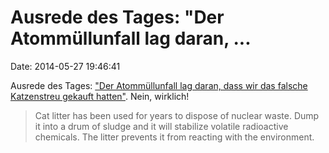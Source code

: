 Ausrede des Tages: \"Der Atommüllunfall lag daran, \...
=======================================================

Date: 2014-05-27 19:46:41

Ausrede des Tages: [\"Der Atommüllunfall lag daran, dass wir das falsche
Katzenstreu gekauft
hatten\"](http://www.npr.org/blogs/thetwo-way/2014/05/23/315279895/organic-kitty-litter-chief-suspect-in-nuclear-waste-accident).
Nein, wirklich!

> Cat litter has been used for years to dispose of nuclear waste. Dump
> it into a drum of sludge and it will stabilize volatile radioactive
> chemicals. The litter prevents it from reacting with the environment.
